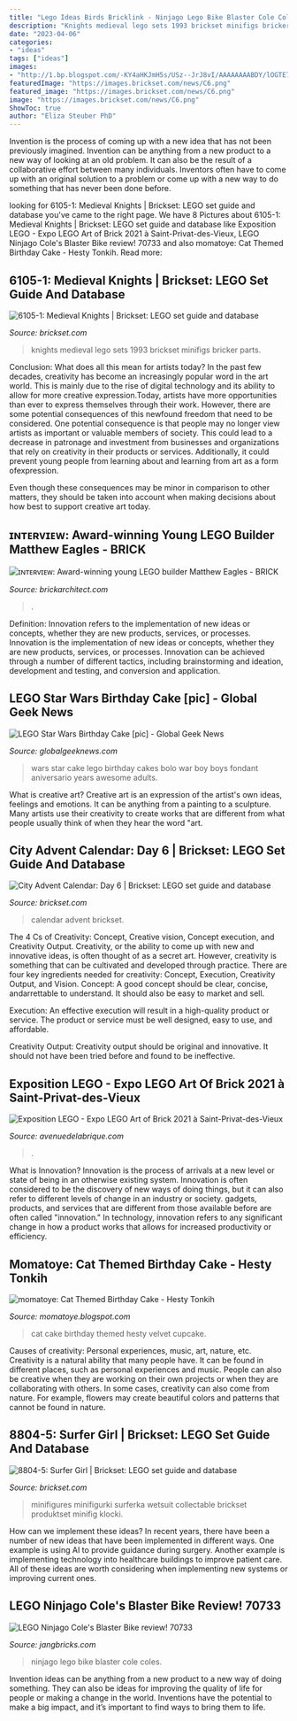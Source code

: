 ```yaml
---
title: "Lego Ideas Birds Bricklink - Ninjago Lego Bike Blaster Cole Coles"
description: "Knights medieval lego sets 1993 brickset minifigs bricker parts"
date: "2023-04-06"
categories:
- "ideas"
tags: ["ideas"]
images:
- "http://1.bp.blogspot.com/-KY4aHKJmH5s/USz--JrJ8vI/AAAAAAAABDY/lOGTE7X41fw/s1600/DSC_0658.JPG"
featuredImage: "https://images.brickset.com/news/C6.png"
featured_image: "https://images.brickset.com/news/C6.png"
image: "https://images.brickset.com/news/C6.png"
ShowToc: true
author: "Eliza Steuber PhD"
---
```



Invention is the process of coming up with a new idea that has not been previously imagined. Invention can be anything from a new product to a new way of looking at an old problem. It can also be the result of a collaborative effort between many individuals. Inventors often have to come up with an original solution to a problem or come up with a new way to do something that has never been done before.

	

		
looking for 6105-1: Medieval Knights | Brickset: LEGO set guide and database you've came to the right page. We have 8 Pictures about 6105-1: Medieval Knights | Brickset: LEGO set guide and database like Exposition LEGO - Expo LEGO Art of Brick 2021 à Saint-Privat-des-Vieux, LEGO Ninjago Cole&#039;s Blaster Bike review! 70733 and also momatoye: Cat Themed Birthday Cake - Hesty Tonkih. Read more:
		
    
## 6105-1: Medieval Knights | Brickset: LEGO Set Guide And Database

<img loading=lazy src="http://images.brickset.com/sets/images/6105-1.jpg" onerror="this.onerror=null;this.src='https://tse4.mm.bing.net/th?id=OIP.WE04KnT9hgTSChjKGBF8GwHaEw&amp;pid=15.1';" alt="6105-1: Medieval Knights | Brickset: LEGO set guide and database">

_Source: brickset.com_

>knights medieval lego sets 1993 brickset minifigs bricker parts. 

	

Conclusion: What does all this mean for artists today?
In the past few decades, creativity has become an increasingly popular word in the art world. This is mainly due to the rise of digital technology and its ability to allow for more creative expression.Today, artists have more opportunities than ever to express themselves through their work. However, there are some potential consequences of this newfound freedom that need to be considered.
One potential consequence is that people may no longer view artists as important or valuable members of society. This could lead to a decrease in patronage and investment from businesses and organizations that rely on creativity in their products or services. Additionally, it could prevent young people from learning about and learning from art as a form ofexpression.

Even though these consequences may be minor in comparison to other matters, they should be taken into account when making decisions about how best to support creative art today.

    
## ɪɴᴛᴇʀᴠɪᴇᴡ: Award-winning Young LEGO Builder Matthew Eagles - BRICK

<img loading=lazy src="https://brickarchitect.com/wp-content/uploads/2018/10/castle-interior.jpg" onerror="this.onerror=null;this.src='https://tse3.mm.bing.net/th?id=OIP.EQuYNzvH_k7v8Nw6IowGJAHaEK&amp;pid=15.1';" alt="ɪɴᴛᴇʀᴠɪᴇᴡ: Award-winning young LEGO builder Matthew Eagles - BRICK">

_Source: brickarchitect.com_

>. 

	

Definition: Innovation refers to the implementation of new ideas or concepts, whether they are new products, services, or processes.
Innovation is the implementation of new ideas or concepts, whether they are new products, services, or processes. Innovation can be achieved through a number of different tactics, including brainstorming and ideation, development and testing, and conversion and application.

    
## LEGO Star Wars Birthday Cake [pic] - Global Geek News

<img loading=lazy src="http://globalgeeknews.com/wp-content/uploads/2012/03/LEGO-Star-Wars-Birthday-Cake.jpg" onerror="this.onerror=null;this.src='https://tse1.mm.bing.net/th?id=OIP.LQpTiIB7TBz5ua1CI2F1pQHaNs&amp;pid=15.1';" alt="LEGO Star Wars Birthday Cake [pic] - Global Geek News">

_Source: globalgeeknews.com_

>wars star cake lego birthday cakes bolo war boy boys fondant aniversario years awesome adults. 

	

What is creative art?
Creative art is an expression of the artist's own ideas, feelings and emotions. It can be anything from a painting to a sculpture. Many artists use their creativity to create works that are different from what people usually think of when they hear the word "art.

    
## City Advent Calendar: Day 6 | Brickset: LEGO Set Guide And Database

<img loading=lazy src="https://images.brickset.com/news/C6.png" onerror="this.onerror=null;this.src='https://tse3.mm.bing.net/th?id=OIP.WNic9dAeVcPXmY3wfswngwHaE0&amp;pid=15.1';" alt="City Advent Calendar: Day 6 | Brickset: LEGO set guide and database">

_Source: brickset.com_

>calendar advent brickset. 

	

The 4 Cs of Creativity: Concept, Creative vision, Concept execution, and Creativity Output.
Creativity, or the ability to come up with new and innovative ideas, is often thought of as a secret art. However, creativity is something that can be cultivated and developed through practice. There are four key ingredients needed for creativity: Concept, Execution, Creativity Output, and Vision.
Concept: A good concept should be clear, concise, andarrettable to understand. It should also be easy to market and sell.

Execution: An effective execution will result in a high-quality product or service. The product or service must be well designed, easy to use, and affordable.

Creativity Output: Creativity output should be original and innovative. It should not have been tried before and found to be ineffective.

    
## Exposition LEGO - Expo LEGO Art Of Brick 2021 à Saint-Privat-des-Vieux

<img loading=lazy src="https://www.avenuedelabrique.com/img/evenements/1600350454.jpg" onerror="this.onerror=null;this.src='https://tse4.mm.bing.net/th?id=OIP.F_7wnwrUlkjhrIZdfxWVlwHaKe&amp;pid=15.1';" alt="Exposition LEGO - Expo LEGO Art of Brick 2021 à Saint-Privat-des-Vieux">

_Source: avenuedelabrique.com_

>. 

	

What is Innovation?
Innovation is the process of arrivals at a new level or state of being in an otherwise existing system. Innovation is often considered to be the discovery of new ways of doing things, but it can also refer to different levels of change in an industry or society. gadgets, products, and services that are different from those available before are often called "innovation." In technology, innovation refers to any significant change in how a product works that allows for increased productivity or efficiency.

    
## Momatoye: Cat Themed Birthday Cake - Hesty Tonkih

<img loading=lazy src="http://1.bp.blogspot.com/-KY4aHKJmH5s/USz--JrJ8vI/AAAAAAAABDY/lOGTE7X41fw/s1600/DSC_0658.JPG" onerror="this.onerror=null;this.src='https://tse1.mm.bing.net/th?id=OIP.sfmkzjnO4rUlC7Gd9Ipq6gHaLK&amp;pid=15.1';" alt="momatoye: Cat Themed Birthday Cake - Hesty Tonkih">

_Source: momatoye.blogspot.com_

>cat cake birthday themed hesty velvet cupcake. 

	

Causes of creativity: Personal experiences, music, art, nature, etc.
Creativity is a natural ability that many people have. It can be found in different places, such as personal experiences and music. People can also be creative when they are working on their own projects or when they are collaborating with others. In some cases, creativity can also come from nature. For example, flowers may create beautiful colors and patterns that cannot be found in nature.

    
## 8804-5: Surfer Girl | Brickset: LEGO Set Guide And Database

<img loading=lazy src="https://images.brickset.com/sets/images/8804-5.jpg" onerror="this.onerror=null;this.src='https://tse1.mm.bing.net/th?id=OIP.5gV1vM1rhYXKhd2g796UMAHaKB&amp;pid=15.1';" alt="8804-5: Surfer Girl | Brickset: LEGO set guide and database">

_Source: brickset.com_

>minifigures minifigurki surferka wetsuit collectable brickset produktset minifig klocki. 

	

How can we implement these ideas?
In recent years, there have been a number of new ideas that have been implemented in different ways. One example is using AI to provide guidance during surgery. Another example is implementing technology into healthcare buildings to improve patient care. All of these ideas are worth considering when implementing new systems or improving current ones.

    
## LEGO Ninjago Cole&#039;s Blaster Bike Review! 70733

<img loading=lazy src="http://3.bp.blogspot.com/-vOYIUdc9emQ/VX1Le2bBb6I/AAAAAAAAJDI/Mqzz4EkeiQg/w1200-h630-p-k-no-nu/150613c-lego-ninjago-70733-blaster-bike.jpg" onerror="this.onerror=null;this.src='https://tse4.mm.bing.net/th?id=OIP.BwtLbRy-jQTZsPlsq9kLJwHaD4&amp;pid=15.1';" alt="LEGO Ninjago Cole&#039;s Blaster Bike review! 70733">

_Source: jangbricks.com_

>ninjago lego bike blaster cole coles. 

	

Invention ideas can be anything from a new product to a new way of doing something. They can also be ideas for improving the quality of life for people or making a change in the world. Inventions have the potential to make a big impact, and it’s important to find ways to bring them to life.

